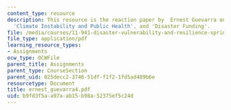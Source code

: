 ```yaml
---
content_type: resource
description: This resource is the reaction paper by  Ernest Guevarra on the topics
  'Climate Instability and Public Health', and 'Disaster Funding'.
file: /media/courses/11-941-disaster-vulnerability-and-resilience-spring-2005/b9fd3f5aa97aab15b98a52375ef5c24d_ernest_guevarra4.pdf
file_type: application/pdf
learning_resource_types:
- Assignments
ocw_type: OCWFile
parent_title: Assignments
parent_type: CourseSection
parent_uid: 025decc2-3746-51df-f1f2-1fd5ad489b6e
resourcetype: Document
title: ernest_guevarra4.pdf
uid: b9fd3f5a-a97a-ab15-b98a-52375ef5c24d
---
```


